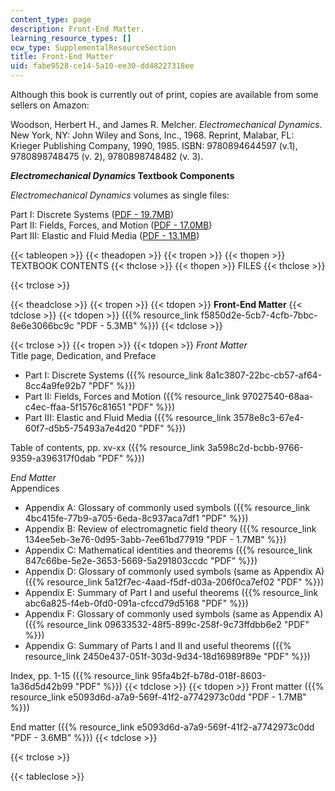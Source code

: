 ```yaml
---
content_type: page
description: Front-End Matter.
learning_resource_types: []
ocw_type: SupplementalResourceSection
title: Front-End Matter
uid: fabe9528-ce14-5a10-ee30-dd48227318ee
---
```


Although this book is currently out of print, copies are available from some sellers on Amazon:

Woodson, Herbert H., and James R. Melcher. _Electromechanical Dynamics_. New York, NY: John Wiley and Sons, Inc., 1968. Reprint, Malabar, FL: Krieger Publishing Company, 1990, 1985. ISBN: 9780894644597 (v.1), 9780898748475 (v. 2), 9780898748482 (v. 3).

**_Electromechanical Dynamics_ Textbook Components**

_Electromechanical Dynamics_ volumes as single files:

Part I: Discrete Systems ([PDF - 19.7MB](/ans7870/resources/woodson/textbook/emd_part1.pdf))  
Part II: Fields, Forces, and Motion ([PDF - 17.0MB](/ans7870/resources/woodson/textbook/emd_part2.pdf))  
Part III: Elastic and Fluid Media ([PDF - 13.1MB](/ans7870/resources/woodson/textbook/emd_part3.pdf))

{{< tableopen >}}
{{< theadopen >}}
{{< tropen >}}
{{< thopen >}}
TEXTBOOK CONTENTS
{{< thclose >}}
{{< thopen >}}
FILES
{{< thclose >}}

{{< trclose >}}

{{< theadclose >}}
{{< tropen >}}
{{< tdopen >}}
**Front-End Matter**
{{< tdclose >}}
{{< tdopen >}}
({{% resource_link f5850d2e-5cb7-4cfb-7bbc-8e6e3066bc9c "PDF - 5.3MB" %}})
{{< tdclose >}}

{{< trclose >}}
{{< tropen >}}
{{< tdopen >}}
_Front Matter_  
Title page, Dedication, and Preface

*   Part I: Discrete Systems ({{% resource_link 8a1c3807-22bc-cb57-af64-8cc4a9fe92b7 "PDF" %}})
*   Part II: Fields, Forces and Motion ({{% resource_link 97027540-68aa-c4ec-ffaa-5f1576c81651 "PDF" %}})
*   Part III: Elastic and Fluid Media ({{% resource_link 3578e8c3-67e4-60f7-d5b5-75493a7e4d20 "PDF" %}})

Table of contents, pp. xv-xx ({{% resource_link 3a598c2d-bcbb-9766-9359-a396317f0dab "PDF" %}})  
  
_End Matter_  
Appendices

*   Appendix A: Glossary of commonly used symbols ({{% resource_link 4bc415fe-77b9-a705-6eda-8c937aca7df1 "PDF" %}})
*   Appendix B: Review of electromagnetic field theory ({{% resource_link 134ee5eb-3e76-0d95-3abb-7ee61bd77919 "PDF - 1.7MB" %}})
*   Appendix C: Mathematical identities and theorems ({{% resource_link 847c66be-5e2e-3653-5669-5a291803ccdc "PDF" %}})
*   Appendix D: Glossary of commonly used symbols (same as Appendix A) ({{% resource_link 5a12f7ec-4aad-f5df-d03a-206f0ca7ef02 "PDF" %}})
*   Appendix E: Summary of Part I and useful theorems ({{% resource_link abc6a825-f4eb-0fd0-091a-cfccd79d5168 "PDF" %}})
*   Appendix F: Glossary of commonly used symbols (same as Appendix A) ({{% resource_link 09633532-48f5-899c-258f-9c73ffdbb6e2 "PDF" %}})
*   Appendix G: Summary of Parts I and II and useful theorems ({{% resource_link 2450e437-051f-303d-9d34-18d16989f89e "PDF" %}})

Index, pp. 1-15 ({{% resource_link 95fa4b2f-b78d-018f-8603-1a36d5d42b99 "PDF" %}})
{{< tdclose >}}
{{< tdopen >}}
Front matter ({{% resource_link e5093d6d-a7a9-569f-41f2-a7742973c0dd "PDF - 1.7MB" %}})  
  
End matter ({{% resource_link e5093d6d-a7a9-569f-41f2-a7742973c0dd "PDF - 3.6MB" %}})
{{< tdclose >}}

{{< trclose >}}

{{< tableclose >}}